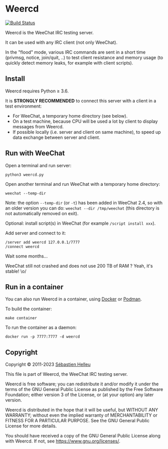 # Weercd

[![Build Status](https://github.com/weechat/weercd/workflows/CI/badge.svg)](https://github.com/weechat/weercd/actions?query=workflow%3A%22CI%22)

Weercd is the WeeChat IRC testing server.

It can be used with any IRC client (not only WeeChat).

In the "flood" mode, various IRC commands are sent in a short time (privmsg,
notice, join/quit, ..) to test client resistance and memory usage (to quickly
detect memory leaks, for example with client scripts).

## Install

Weercd requires Python ≥ 3.6.

It is **STRONGLY RECOMMENDED** to connect this server with a client in a test
environment:

- For WeeChat, a temporary home directory (see below).
- On a test machine, because CPU will be used a lot by client to display
  messages from Weercd.
- If possible locally (i.e. server and client on same machine), to speed up
  data exchange between server and client.

## Run with WeeChat

Open a terminal and run server:

```
python3 weercd.py
```

Open another terminal and run WeeChat with a temporary home directory:

```
weechat --temp-dir
```

Note: the option `--temp-dir` (or `-t`) has been added in WeeChat 2.4, so with
an older version you can do: `weechat --dir /tmp/weechat` (this directory is
not automatically removed on exit).

Optional: install script(s) in WeeChat (for example `/script install xxx`).

Add server and connect to it:

```
/server add weercd 127.0.0.1/7777
/connect weercd
```

Wait some months…

WeeChat still not crashed and does not use 200 TB of RAM ?
Yeah, it's stable! \o/

## Run in a container

You can also run Weercd in a container, using [Docker](https://www.docker.com/)
or [Podman](https://podman.io/).

To build the container:

```
make container
```

To run the container as a daemon:

```
docker run -p 7777:7777 -d weercd
```

## Copyright

Copyright © 2011-2023 [Sébastien Helleu](https://github.com/flashcode)

This file is part of Weercd, the WeeChat IRC testing server.

Weercd is free software; you can redistribute it and/or modify
it under the terms of the GNU General Public License as published by
the Free Software Foundation; either version 3 of the License, or
(at your option) any later version.

Weercd is distributed in the hope that it will be useful,
but WITHOUT ANY WARRANTY; without even the implied warranty of
MERCHANTABILITY or FITNESS FOR A PARTICULAR PURPOSE.  See the
GNU General Public License for more details.

You should have received a copy of the GNU General Public License
along with Weercd.  If not, see <https://www.gnu.org/licenses/>.
